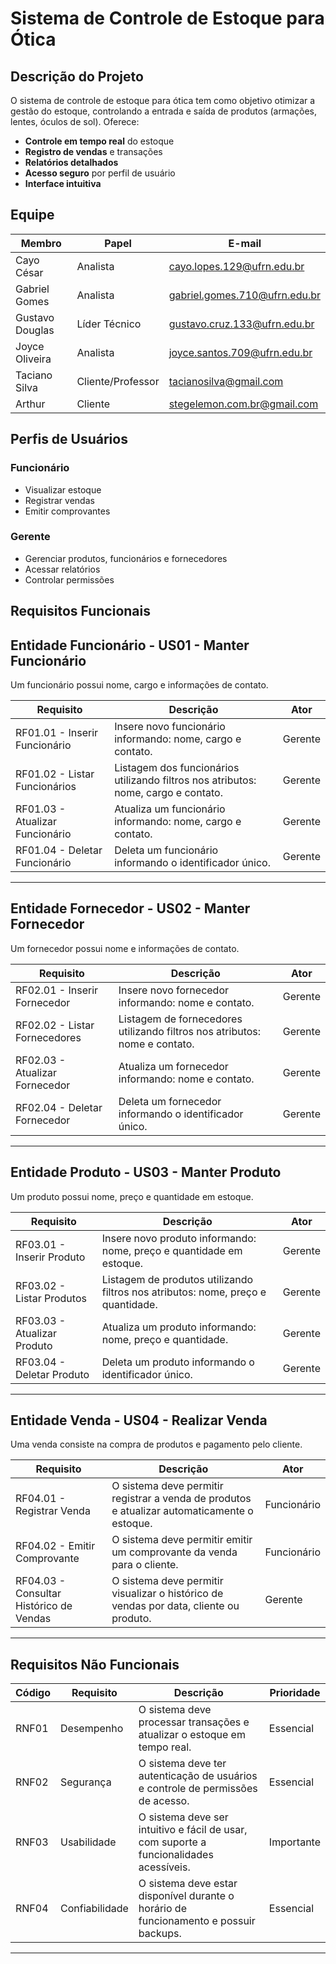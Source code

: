 # Sistema de Controle de Estoque para Ótica  

## Descrição do Projeto  
O sistema de controle de estoque para ótica tem como objetivo otimizar a gestão do estoque, controlando a entrada e saída de produtos (armações, lentes, óculos de sol). Oferece:  

- **Controle em tempo real** do estoque  
- **Registro de vendas** e transações  
- **Relatórios detalhados**  
- **Acesso seguro** por perfil de usuário  
- **Interface intuitiva**  

## Equipe  

| Membro            | Papel                   | E-mail                          |
|-------------------|-------------------------|---------------------------------|
| Cayo César        | Analista                | cayo.lopes.129@ufrn.edu.br      |
| Gabriel Gomes     | Analista                | gabriel.gomes.710@ufrn.edu.br   |
| Gustavo Douglas   | Líder Técnico           | gustavo.cruz.133@ufrn.edu.br    |
| Joyce Oliveira    | Analista                | joyce.santos.709@ufrn.edu.br    |
| Taciano Silva     | Cliente/Professor       | tacianosilva@gmail.com          |
| Arthur            | Cliente                 | stegelemon.com.br@gmail.com     |

## Perfis de Usuários  

### Funcionário  
- Visualizar estoque  
- Registrar vendas  
- Emitir comprovantes  

### Gerente  
- Gerenciar produtos, funcionários e fornecedores  
- Acessar relatórios  
- Controlar permissões  

## Requisitos Funcionais

## Entidade Funcionário - US01 - Manter Funcionário

Um funcionário possui nome, cargo e informações de contato.

| Requisito  | Descrição                                                                                          | Ator          |
|------------|----------------------------------------------------------------------------------------------------|--------------|
| RF01.01 - Inserir Funcionário | Insere novo funcionário informando: nome, cargo e contato.                           | Gerente      |
| RF01.02 - Listar Funcionários | Listagem dos funcionários utilizando filtros nos atributos: nome, cargo e contato. | Gerente      |
| RF01.03 - Atualizar Funcionário | Atualiza um funcionário informando: nome, cargo e contato.                         | Gerente      |
| RF01.04 - Deletar Funcionário | Deleta um funcionário informando o identificador único.                           | Gerente      |

---

## Entidade Fornecedor - US02 - Manter Fornecedor

Um fornecedor possui nome e informações de contato.

| Requisito  | Descrição                                                                                   | Ator          |
|------------|---------------------------------------------------------------------------------------------|--------------|
| RF02.01 - Inserir Fornecedor | Insere novo fornecedor informando: nome e contato.                           | Gerente      |
| RF02.02 - Listar Fornecedores | Listagem de fornecedores utilizando filtros nos atributos: nome e contato.    | Gerente      |
| RF02.03 - Atualizar Fornecedor | Atualiza um fornecedor informando: nome e contato.                          | Gerente      |
| RF02.04 - Deletar Fornecedor | Deleta um fornecedor informando o identificador único.                      | Gerente      |

---

## Entidade Produto - US03 - Manter Produto

Um produto possui nome, preço e quantidade em estoque.

| Requisito  | Descrição                                                                                           | Ator          |
|------------|-----------------------------------------------------------------------------------------------------|--------------|
| RF03.01 - Inserir Produto | Insere novo produto informando: nome, preço e quantidade em estoque.                    | Gerente      |
| RF03.02 - Listar Produtos | Listagem de produtos utilizando filtros nos atributos: nome, preço e quantidade.       | Gerente      |
| RF03.03 - Atualizar Produto | Atualiza um produto informando: nome, preço e quantidade.                            | Gerente      |
| RF03.04 - Deletar Produto | Deleta um produto informando o identificador único.                                  | Gerente      |

---

## Entidade Venda - US04 - Realizar Venda

Uma venda consiste na compra de produtos e pagamento pelo cliente.

| Requisito  | Descrição                                                                                           | Ator          |
|------------|-----------------------------------------------------------------------------------------------------|--------------|
| RF04.01 - Registrar Venda | O sistema deve permitir registrar a venda de produtos e atualizar automaticamente o estoque. | Funcionário  |
| RF04.02 - Emitir Comprovante | O sistema deve permitir emitir um comprovante da venda para o cliente.              | Funcionário  |
| RF04.03 - Consultar Histórico de Vendas | O sistema deve permitir visualizar o histórico de vendas por data, cliente ou produto. | Gerente      |

---

## Requisitos Não Funcionais

| Código  | Requisito       | Descrição                                                                                 | Prioridade   |
|---------|----------------|-------------------------------------------------------------------------------------------|--------------|
| RNF01   | Desempenho     | O sistema deve processar transações e atualizar o estoque em tempo real.                  | Essencial    |
| RNF02   | Segurança      | O sistema deve ter autenticação de usuários e controle de permissões de acesso.           | Essencial    |
| RNF03   | Usabilidade    | O sistema deve ser intuitivo e fácil de usar, com suporte a funcionalidades acessíveis.  | Importante   |
| RNF04   | Confiabilidade | O sistema deve estar disponível durante o horário de funcionamento e possuir backups.     | Essencial    |

---

